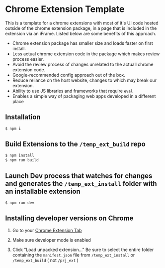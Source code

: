 # Chrome Extension Template

This is a template for a chrome extensions with most of it's UI code hosted outside of the chrome extension package, in a page that is included in the extension via an iFrame. Listed below are some benefits of this approach.

- Chrome extension package has smaller size and loads faster on first install.
- Less actual chrome extension code in the package which makes review process easier.
- Avoid the review process of changes unrelated to the actuall chrome extension code.
- Google-recommended config approach out of the box.
- Reduce reliance on the host website, changes to which may break our extension.
- Ability to use JS libraries and frameworks that require `eval`
- Enables a simple way of packaging web apps developed in a different place

## Installation

```bash
$ npm i
```

## Build Extensions to the `/temp_ext_build` repo

```bash
$ npm install
$ npm run build
```

## Launch Dev process that watches for changes and generates the `/temp_ext_install` folder with an installable extension

```bash
$ npm run dev
```

## Installing developer versions on Chrome

1. Go to your [Chrome Extension Tab](chrome://extensions/)

2. Make sure developer mode is enabled

3. Click "Load unpacked extension..." Be sure to select the entire folder containing the `manifest.json` file from `/temp_ext_install` or `/temp_ext_build` ( not `/prj_ext` )
